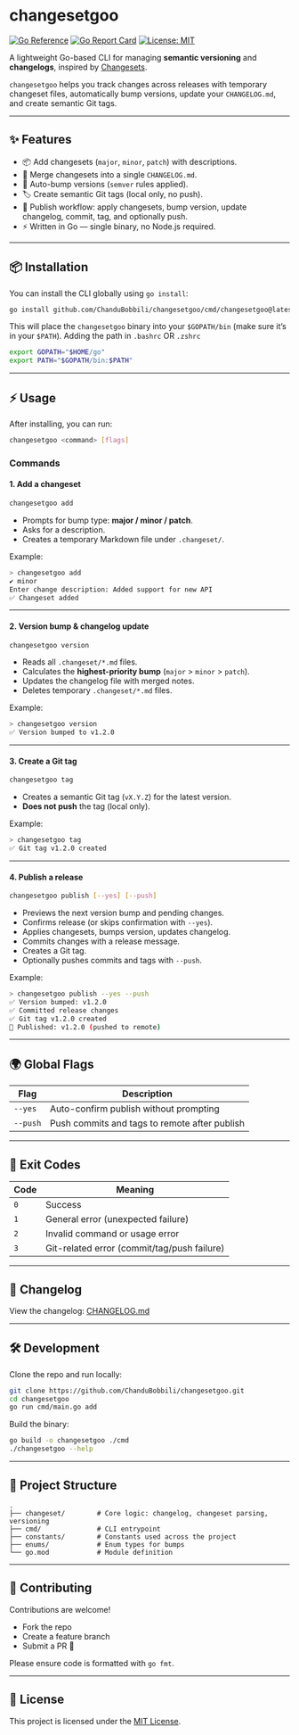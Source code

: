 # changesetgoo

[![Go Reference](https://pkg.go.dev/badge/github.com/ChanduBobbili/changesetgoo.svg)](https://pkg.go.dev/github.com/ChanduBobbili/changesetgoo)
[![Go Report Card](https://goreportcard.com/badge/github.com/ChanduBobbili/changesetgoo)](https://goreportcard.com/report/github.com/ChanduBobbili/changesetgoo)
[![License: MIT](https://img.shields.io/badge/License-MIT-yellow.svg)](./LICENSE)

A lightweight Go-based CLI for managing **semantic versioning** and **changelogs**, inspired by [Changesets](https://github.com/changesets/changesets).

`changesetgoo` helps you track changes across releases with temporary changeset files, automatically bump versions, update your `CHANGELOG.md`, and create semantic Git tags.

---

## ✨ Features

* 📦 Add changesets (`major`, `minor`, `patch`) with descriptions.
* 📝 Merge changesets into a single `CHANGELOG.md`.
* 🔖 Auto-bump versions (`semver` rules applied).
* 🏷️ Create semantic Git tags (local only, no push).
* 🚀 Publish workflow: apply changesets, bump version, update changelog, commit, tag, and optionally push.
* ⚡ Written in Go — single binary, no Node.js required.

---

## 📦 Installation

You can install the CLI globally using `go install`:

```sh
go install github.com/ChanduBobbili/changesetgoo/cmd/changesetgoo@latest
```

This will place the `changesetgoo` binary into your `$GOPATH/bin` (make sure it’s in your `$PATH`).
Adding the path in `.bashrc` OR `.zshrc`
```sh
export GOPATH="$HOME/go"
export PATH="$GOPATH/bin:$PATH"
```

---

## ⚡ Usage

After installing, you can run:

```sh
changesetgoo <command> [flags]
```

### Commands

#### 1. Add a changeset

```sh
changesetgoo add
```

* Prompts for bump type: **major / minor / patch**.
* Asks for a description.
* Creates a temporary Markdown file under `.changeset/`.

Example:

```sh
> changesetgoo add
✔ minor
Enter change description: Added support for new API
✅ Changeset added
```

---

#### 2. Version bump & changelog update

```sh
changesetgoo version
```

* Reads all `.changeset/*.md` files.
* Calculates the **highest-priority bump** (`major` > `minor` > `patch`).
* Updates the changelog file with merged notes.
* Deletes temporary `.changeset/*.md` files.

Example:

```sh
> changesetgoo version
✅ Version bumped to v1.2.0
```

---

#### 3. Create a Git tag

```sh
changesetgoo tag
```

* Creates a semantic Git tag (`vX.Y.Z`) for the latest version.
* **Does not push** the tag (local only).

Example:

```sh
> changesetgoo tag
✅ Git tag v1.2.0 created
```

---

#### 4. Publish a release

```sh
changesetgoo publish [--yes] [--push]
```

* Previews the next version bump and pending changes.
* Confirms release (or skips confirmation with `--yes`).
* Applies changesets, bumps version, updates changelog.
* Commits changes with a release message.
* Creates a Git tag.
* Optionally pushes commits and tags with `--push`.

Example:

```sh
> changesetgoo publish --yes --push
✅ Version bumped: v1.2.0
✅ Committed release changes
✅ Git tag v1.2.0 created
🎉 Published: v1.2.0 (pushed to remote)
```

---

## 🌍 Global Flags

| Flag                 | Description                                                       |
| -------------------- | ----------------------------------------------------------------- |
| `--yes`              | Auto-confirm publish without prompting                            |
| `--push`             | Push commits and tags to remote after publish                     |

---

## 🔄 Exit Codes

| Code | Meaning                                             |
| ---- | --------------------------------------------------- |
| `0`  | Success                                             |
| `1`  | General error (unexpected failure)                  |
| `2`  | Invalid command or usage error                      |
| `3`  | Git-related error (commit/tag/push failure)         |

---

## 📝 Changelog

View the changelog:
[CHANGELOG.md](./CHANGELOG.md)

---

## 🛠 Development

Clone the repo and run locally:

```sh
git clone https://github.com/ChanduBobbili/changesetgoo.git
cd changesetgoo
go run cmd/main.go add
```

Build the binary:

```sh
go build -o changesetgoo ./cmd
./changesetgoo --help
```

---

## 📂 Project Structure

```
.
├── changeset/        # Core logic: changelog, changeset parsing, versioning
├── cmd/              # CLI entrypoint
├── constants/        # Constants used across the project
├── enums/            # Enum types for bumps
└── go.mod            # Module definition
```

---

## 🤝 Contributing

Contributions are welcome!

* Fork the repo
* Create a feature branch
* Submit a PR 🚀

Please ensure code is formatted with `go fmt`.

---

## 📜 License

This project is licensed under the [MIT License](./LICENSE).
